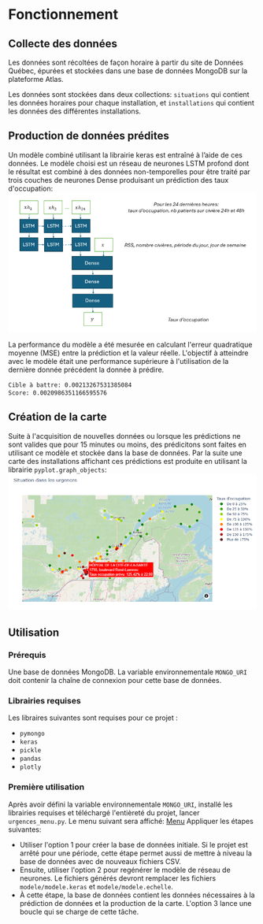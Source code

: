 #  Fonctionnement

## Collecte des données
Les données sont récoltées de façon horaire à partir du site de Données Québec, épurées et stockées dans une base de données MongoDB sur la plateforme Atlas.

Les données sont stockées dans deux collections: `situations` qui contient les données horaires pour chaque installation, et `installations` qui contient les données des différentes installations.

## Production de données prédites
Un modèle  combiné utilisant la librairie keras est entraîné à l’aide de ces données. Le modèle choisi est un réseau de neurones LSTM profond dont le résultat est combiné à des données non-temporelles pour être traité par trois couches de neurones Dense produisant un prédiction des taux d'occupation:
![Réseau de neurones](/ressources/RNA.png)

La performance du modèle a été mesurée en calculant l'erreur quadratique moyenne (MSE) entre la prédiction et la valeur réelle. L'objectif à atteindre avec le modèle était une performance supérieure à l'utilisation de la dernière donnée précédent la donnée à prédire. 
```
Cible à battre: 0.00213267531385084
Score: 0.0020986351166595576
```

## Création de la carte

Suite à l'acquisition de nouvelles données ou lorsque les prédictions ne sont valides que pour 15 minutes ou moins, des prédicitons sont faites en utilisant ce modèle et stockée dans la base de données. Par la suite une carte des installations affichant ces prédictions est produite en utilisant la librairie `pyplot.graph_objects`:
![Réseau de neurones](/ressources/carte.png)

## Utilisation

### Prérequis

Une base de données MongoDB. La variable environnementale `MONGO_URI` doit contenir la chaîne de connexion pour cette base de données. 
### Librairies requises
Les libraires suivantes sont requises pour ce projet :
- `pymongo`
- `keras`
- `pickle`
- `pandas`
- `plotly`

### Première utilisation

Après avoir défini la variable environnementale `MONGO_URI`, installé les librairies requises et téléchargé l'entièreté du projet, lancer `urgences_menu.py`. Le menu suivant sera affiché:
[Menu](ressources/menu.png)
Appliquer les étapes suivantes:
 - Utiliser l'option 1 pour créer la base de données initiale. Si le projet est arrêté pour une période, cette étape permet aussi de mettre à niveau la base de données avec de nouveaux fichiers CSV.
 - Ensuite, utiliser l'option 2 pour regénérer le modèle de réseau de neurones. Le fichiers générés devront remplacer les fichiers `modele/modele.keras` et `modele/modele.echelle`.
 - À cette étape, la base de données contient les données nécessaires à la prédiction de données et la production de la carte. L'option 3 lance une boucle qui se charge de cette tâche.
